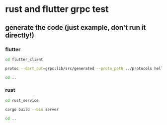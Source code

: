 # rust and flutter grpc test

## generate the code (just example, don't run it directly!)
### flutter
```bash
cd flutter_client

protoc --dart_out=grpc:lib/src/generated --proto_path ../protocols helloworld.proto

cd ..
```

### rust
```bash
cd rust_service

cargo build --bin server

cd ..
```